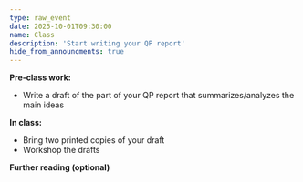 ```yaml
---
type: raw_event
date: 2025-10-01T09:30:00
name: Class
description: 'Start writing your QP report'
hide_from_announcments: true
---
```


**Pre-class work:**

* Write a draft of the part of your QP report that summarizes/analyzes the main ideas


**In class:**

* Bring two printed copies of your draft
* Workshop the drafts


**Further reading (optional)**

